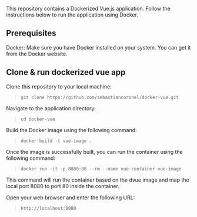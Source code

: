 This repository contains a Dockerized Vue.js application. Follow the instructions below to run the application using Docker.

## Prerequisites
Docker: Make sure you have Docker installed on your system. You can get it from the Docker website.
## Clone & run dockerized vue app
Clone this repository to your local machine:

> `git clone https://github.com/sebastiancoronel/docker-vue.git`

Navigate to the application directory:

> `cd docker-vue`

Build the Docker image using the following command:

> `docker build -t vue-image .`

Once the image is successfully built, you can run the container using the following command:
> `docker run -it -p 8080:80 --rm --name vue-container vue-image`

This command will run the container based on the dvue image and map the local port 8080 to port 80 inside the container.

Open your web browser and enter the following URL:
> `http://localhost:8080`
    
